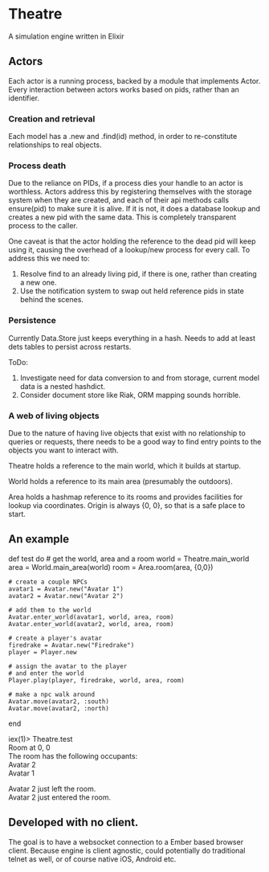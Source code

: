 # Theatre
A simulation engine written in Elixir

## Actors
Each actor is a running process, backed by a module that implements Actor. Every interaction between actors works based on pids, rather than an identifier.

### Creation and retrieval
Each model has a .new and .find(id) method, in order to re-constitute relationships to real objects.

### Process death
Due to the reliance on PIDs, if a process dies your handle to an actor is worthless. Actors address this by registering themselves with the storage system when they are created, and each of their api methods calls ensure(pid) to make sure it is alive. If it is not, it does a database lookup and creates a new pid with the same data. This is completely transparent process to the caller. 

One caveat is that the actor holding the reference to the dead pid will keep using it, causing the overhead of a lookup/new process for every call. To address this we need to:  
1) Resolve find to an already living pid, if there is one, rather than creating a new one.  
2) Use the notification system to swap out held reference pids in state behind the scenes.

### Persistence 
Currently Data.Store just keeps everything in a hash. Needs to add at least dets tables to persist across restarts.

ToDo:  
1) Investigate need for data conversion to and from storage, current model data is a nested hashdict.  
2) Consider document store like Riak, ORM mapping sounds horrible.

### A web of living objects
Due to the nature of having live objects that exist with no relationship to queries or requests, there needs to be a good way to find entry points to the objects you want to interact with.

Theatre holds a reference to the main world, which it builds at startup.

World holds a reference to its main area (presumably the outdoors).

Area holds a hashmap reference to its rooms and provides facilities for lookup via coordinates. Origin is always {0, 0}, so that is a safe place to start.

## An example

  def test do
    # get the world, area and a room
    world = Theatre.main_world
    area = World.main_area(world)
    room = Area.room(area, {0,0})
    
    # create a couple NPCs
    avatar1 = Avatar.new("Avatar 1")
    avatar2 = Avatar.new("Avatar 2")

    # add them to the world
    Avatar.enter_world(avatar1, world, area, room)
    Avatar.enter_world(avatar2, world, area, room)

    # create a player's avatar
    firedrake = Avatar.new("Firedrake")
    player = Player.new

    # assign the avatar to the player
    # and enter the world
    Player.play(player, firedrake, world, area, room)

    # make a npc walk around
    Avatar.move(avatar2, :south)
    Avatar.move(avatar2, :north)
  end

iex(1)> Theatre.test  
Room at 0, 0  
The room has the following occupants:  
Avatar 2  
Avatar 1  

Avatar 2 just left the room.  
Avatar 2 just entered the room.  

## Developed with no client.
The goal is to have a websocket connection to a Ember based browser client. Because engine is client agnostic, could potentially do traditional telnet as well, or of course native iOS, Android etc.

